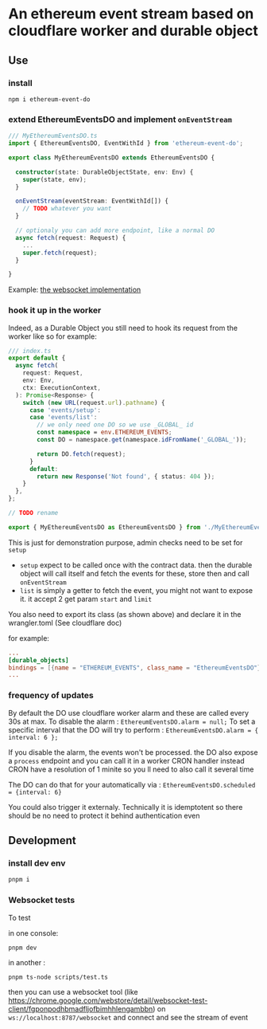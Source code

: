 # An ethereum event stream based on cloudflare worker and durable object

## Use

### install

`npm i ethereum-event-do`

### extend EthereumEventsDO and implement `onEventStream`

```typescript
/// MyEthereumEventsDO.ts
import { EthereumEventsDO, EventWithId } from 'ethereum-event-do';

export class MyEthereumEventsDO extends EthereumEventsDO {

  constructor(state: DurableObjectState, env: Env) {
    super(state, env);
  }

  onEventStream(eventStream: EventWithId[]) {
    // TODO whatever you want
  }

  // optionaly you can add more endpoint, like a normal DO
  async fetch(request: Request) {
    ...
    super.fetch(request);
  }

}

```

Example: [the websocket implementation](src/implementations/WebSocketEthereumEventsDO.ts.ts)

### hook it up in the worker

Indeed, as a Durable Object you still need to hook its request from the worker like so for example:

```typescript
/// index.ts
export default {
  async fetch(
    request: Request,
    env: Env,
    ctx: ExecutionContext,
  ): Promise<Response> {
    switch (new URL(request.url).pathname) {
      case 'events/setup':
      case 'events/list':
        // we only need one DO so we use _GLOBAL_ id
        const namespace = env.ETHEREUM_EVENTS;
        const DO = namespace.get(namespace.idFromName('_GLOBAL_'));

        return DO.fetch(request);
      }
      default:
        return new Response('Not found', { status: 404 });
    }
  },
};

// TODO rename

export { MyEthereumEventsDO as EthereumEventsDO } from './MyEthereumEventsDO';
```

This is just for demonstration purpose, admin checks need to be set for `setup`

- `setup` expect to be called once with the contract data. then the durable object will call itself and fetch the events for these, store then and call `onEventStream`
- `list` is simply a getter to fetch the event, you might not want to expose it. it accept 2 get param `start` and `limit`

You also need to export its class (as shown above) and declare it in the wrangler.toml (See cloudflare doc)

for example:

```toml
...
[durable_objects]
bindings = [{name = "ETHEREUM_EVENTS", class_name = "EthereumEventsDO"}]
...
```

### frequency of updates

By default the DO use cloudflare worker alarm and these are called every 30s at max.
To disable the alarm : `EthereumEventsDO.alarm = null;`
To set a specific interval that the DO will try to perform : `EthereumEventsDO.alarm = { interval: 6 };`

If you disable the alarm, the events won't be processed. the DO also expose a `process` endpoint and you can call it in a worker CRON handler instead
CRON have a resolution of 1 minite so you ll need to also call it several time

The DO can do that for your automatically via : `EthereumEventsDO.scheduled = {interval: 6}`

You could also trigger it externaly. Technically it is idemptotent so there should be no need to protect it behind authentication even

## Development

### install dev env

```sh
pnpm i
```

### Websocket tests

To test

in one console:

```sh
pnpm dev
```

in another :

```
pnpm ts-node scripts/test.ts
```

then you can use a websocket tool (like https://chrome.google.com/webstore/detail/websocket-test-client/fgponpodhbmadfljofbimhhlengambbn) on `ws://localhost:8787/websocket` and connect and see the stream of event
